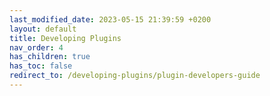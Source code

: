 ```yaml
---
last_modified_date: 2023-05-15 21:39:59 +0200
layout: default
title: Developing Plugins
nav_order: 4
has_children: true
has_toc: false
redirect_to: /developing-plugins/plugin-developers-guide
---
```

